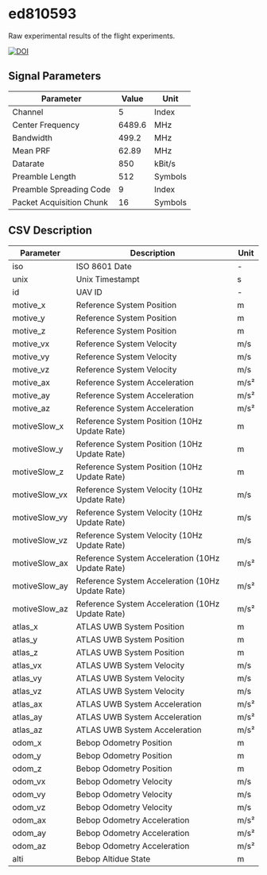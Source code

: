 # ed810593

Raw experimental results of the flight experiments.

[![DOI](https://zenodo.org/badge/20743/tudoetknjt/c20cb397.svg)](https://zenodo.org/badge/latestdoi/20743/tudoetknjt/c20cb397)

## Signal Parameters

| Parameter | Value | Unit |
| --------- | ----- | ---- |
| Channel | 5 | Index |
| Center Frequency | 6489.6 | MHz |
| Bandwidth | 499.2 | MHz |
| Mean PRF | 62.89 | MHz |
| Datarate | 850 | kBit/s |
| Preamble Length | 512 | Symbols |
| Preamble Spreading Code | 9 | Index |
| Packet Acquisition Chunk | 16 | Symbols |

## CSV Description

| Parameter | Description | Unit |
| --------- | ----- | ---- |
| iso | ISO 8601 Date | - |
| unix | Unix Timestampt | s |
| id | UAV ID | - |
| motive_x | Reference System Position | m |
| motive_y | Reference System Position | m |
| motive_z | Reference System Position | m |
| motive_vx | Reference System Velocity | m/s |
| motive_vy | Reference System Velocity | m/s |
| motive_vz | Reference System Velocity | m/s |
| motive_ax | Reference System Acceleration | m/s² |
| motive_ay | Reference System Acceleration | m/s² |
| motive_az | Reference System Acceleration | m/s² |
| motiveSlow_x | Reference System Position (10Hz Update Rate) | m |
| motiveSlow_y | Reference System Position (10Hz Update Rate) | m |
| motiveSlow_z | Reference System Position (10Hz Update Rate) | m |
| motiveSlow_vx | Reference System Velocity (10Hz Update Rate) | m/s |
| motiveSlow_vy | Reference System Velocity (10Hz Update Rate) | m/s |
| motiveSlow_vz | Reference System Velocity (10Hz Update Rate) | m/s |
| motiveSlow_ax | Reference System Acceleration (10Hz Update Rate) | m/s² |
| motiveSlow_ay | Reference System Acceleration (10Hz Update Rate) | m/s² |
| motiveSlow_az | Reference System Acceleration (10Hz Update Rate) | m/s² |
| atlas_x | ATLAS UWB System Position | m |
| atlas_y | ATLAS UWB System Position | m |
| atlas_z | ATLAS UWB System Position | m |
| atlas_vx | ATLAS UWB System Velocity | m/s |
| atlas_vy | ATLAS UWB System Velocity | m/s |
| atlas_vz | ATLAS UWB System Velocity | m/s |
| atlas_ax | ATLAS UWB System Acceleration | m/s² |
| atlas_ay | ATLAS UWB System Acceleration | m/s² |
| atlas_az | ATLAS UWB System Acceleration | m/s² |
| odom_x | Bebop Odometry Position | m |
| odom_y | Bebop Odometry Position | m |
| odom_z | Bebop Odometry Position | m |
| odom_vx | Bebop Odometry Velocity | m/s |
| odom_vy | Bebop Odometry Velocity | m/s |
| odom_vz | Bebop Odometry Velocity | m/s |
| odom_ax | Bebop Odometry Acceleration | m/s² |
| odom_ay | Bebop Odometry Acceleration | m/s² |
| odom_az | Bebop Odometry Acceleration | m/s² |
| alti | Bebop Altidue State | m |

